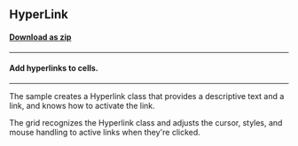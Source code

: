 ## HyperLink
#### [Download as zip](https://grapecity.github.io/DownGit/#/home?url=https://github.com/GrapeCity/ComponentOne-WinForms-Samples/tree/master/NetFramework\TrueDBGrid\VB\HyperLink)
____
#### Add hyperlinks to cells.
____
The sample creates a Hyperlink class that provides a descriptive text and a link, and knows how to activate the link. 

The grid recognizes the Hyperlink class and adjusts the cursor, styles, and mouse handling to active links when they're clicked. 